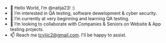 - 👋 Hello World, I’m @natija23! :)
- 👀 I’m interested in QA testing, software dewelopment & cyber security.
- 🌱 I’m currently at very beginning and learning QA testing.
- 💞️ I’m looking to collaborate with Companies & Seniors on Website & App testing projects.
- 📫 Reach me tcvijic2@gmail.com. I'll be happy to assist.

<!---
natija23/natija23 is a ✨ special ✨ repository because its `README.md` (this file) appears on your GitHub profile.
You can click the Preview link to take a look at your changes.
--->
